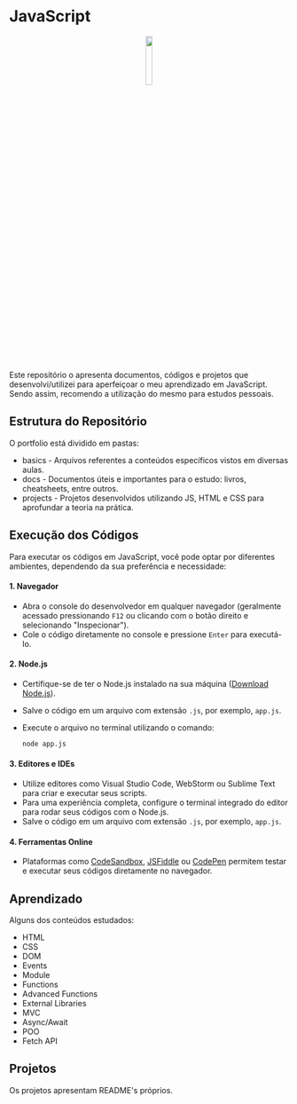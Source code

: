 # JavaScript

<div align="center">
  <img src="https://github.com/user-attachments/assets/daaf2151-061f-41fe-8eed-1a747dead135" style="width: 15%;"/>
</div>
<br>
Este repositório o apresenta documentos, códigos e projetos que desenvolvi/utilizei para aperfeiçoar o meu aprendizado em JavaScript.
Sendo assim, recomendo a utilização do mesmo para estudos pessoais.

## Estrutura do Repositório

O portfolio está dividido em pastas:

- basics - Arquivos referentes a conteúdos específicos vistos em diversas aulas.
- docs - Documentos úteis e importantes para o estudo: livros, cheatsheets, entre outros.
- projects - Projetos desenvolvidos utilizando JS, HTML e CSS para aprofundar a teoria na prática.

## Execução dos Códigos

Para executar os códigos em JavaScript, você pode optar por diferentes ambientes, dependendo da sua preferência e necessidade:

#### 1. Navegador
- Abra o console do desenvolvedor em qualquer navegador (geralmente acessado pressionando `F12` ou clicando com o botão direito e selecionando "Inspecionar").
- Cole o código diretamente no console e pressione `Enter` para executá-lo.

#### 2. Node.js
- Certifique-se de ter o Node.js instalado na sua máquina ([Download Node.js](https://nodejs.org/)).
- Salve o código em um arquivo com extensão `.js`, por exemplo, `app.js`.
- Execute o arquivo no terminal utilizando o comando:
  
  ```bash
  node app.js
  
#### 3. Editores e IDEs
- Utilize editores como Visual Studio Code, WebStorm ou Sublime Text para criar e executar seus scripts.
- Para uma experiência completa, configure o terminal integrado do editor para rodar seus códigos com o Node.js.
- Salve o código em um arquivo com extensão `.js`, por exemplo, `app.js`.

#### 4. Ferramentas Online
- Plataformas como [CodeSandbox](https://codesandbox.io/), [JSFiddle](https://jsfiddle.net/) ou [CodePen](https://codepen.io/) permitem testar e executar seus códigos diretamente no navegador.

## Aprendizado

Alguns dos conteúdos estudados:

- HTML
- CSS
- DOM
- Events
- Module
- Functions
- Advanced Functions
- External Libraries
- MVC
- Async/Await
- POO
- Fetch API

## Projetos

Os projetos apresentam README's próprios.
